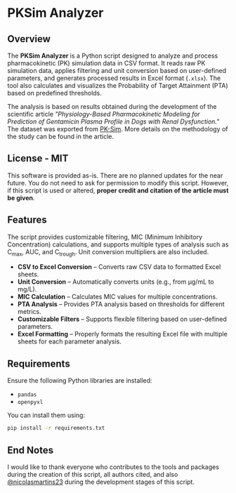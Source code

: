 # PKSim Analyzer

## Overview

The **PKSim Analyzer** is a Python script designed to analyze and process pharmacokinetic (PK) simulation data in CSV format. It reads raw PK simulation data, applies filtering and unit conversion based on user-defined parameters, and generates processed results in Excel format (`.xlsx`). The tool also calculates and visualizes the Probability of Target Attainment (PTA) based on predefined thresholds.

The analysis is based on results obtained during the development of the scientific article _"Physiology-Based Pharmacokinetic Modeling for Prediction of Gentamicin Plasma Profile in Dogs with Renal Dysfunction."_ The dataset was exported from [PK-Sim](https://github.com/Open-Systems-Pharmacology/PK-Sim). More details on the methodology of the study can be found in the article.

## License - MIT

This software is provided as-is. There are no planned updates for the near future. You do not need to ask for permission to modify this script. However, if this script is used or altered, **proper credit and citation of the article must be given**.

## Features

The script provides customizable filtering, MIC (Minimum Inhibitory Concentration) calculations, and supports multiple types of analysis such as C<sub>max</sub>, AUC, and C<sub>trough</sub>. Unit conversion multipliers are also included.

- **CSV to Excel Conversion** – Converts raw CSV data to formatted Excel sheets.
- **Unit Conversion** – Automatically converts units (e.g., from µg/mL to mg/L).
- **MIC Calculation** – Calculates MIC values for multiple concentrations.
- **PTA Analysis** – Provides PTA analysis based on thresholds for different metrics.
- **Customizable Filters** – Supports flexible filtering based on user-defined parameters.
- **Excel Formatting** – Properly formats the resulting Excel file with multiple sheets for each parameter analysis.

## Requirements

Ensure the following Python libraries are installed:

- `pandas`
- `openpyxl`

You can install them using:

```bash
pip install -r requirements.txt
```

## End Notes
I would like to thank everyone who contributes to the tools and packages during the creation of this script, all authors cited, and also [@nicolasmartins23](https://github.com/nicolasmartins23) during the development stages of this script.
